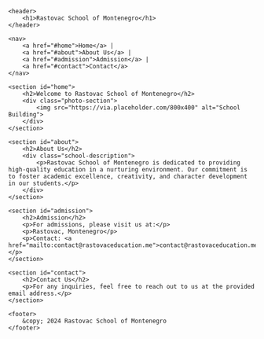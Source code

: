 <!DOCTYPE html>
<html lang="en">
<head>
    <meta charset="UTF-8">
    <meta name="viewport" content="width=device-width, initial-scale=1.0">
    <title>Rastovac School of Montenegro</title>
    <style>
        /* ... (unchanged styles) */
    </style>
</head>
<body>

    <header>
        <h1>Rastovac School of Montenegro</h1>
    </header>

    <nav>
        <a href="#home">Home</a> |
        <a href="#about">About Us</a> |
        <a href="#admission">Admission</a> |
        <a href="#contact">Contact</a>
    </nav>

    <section id="home">
        <h2>Welcome to Rastovac School of Montenegro</h2>
        <div class="photo-section">
            <img src="https://via.placeholder.com/800x400" alt="School Building">
        </div>
    </section>

    <section id="about">
        <h2>About Us</h2>
        <div class="school-description">
            <p>Rastovac School of Montenegro is dedicated to providing high-quality education in a nurturing environment. Our commitment is to foster academic excellence, creativity, and character development in our students.</p>
        </div>
    </section>

    <section id="admission">
        <h2>Admission</h2>
        <p>For admissions, please visit us at:</p>
        <p>Rastovac, Montenegro</p>
        <p>Contact: <a href="mailto:contact@rastovaceducation.me">contact@rastovaceducation.me</a></p>
    </section>

    <section id="contact">
        <h2>Contact Us</h2>
        <p>For any inquiries, feel free to reach out to us at the provided email address.</p>
    </section>

    <footer>
        &copy; 2024 Rastovac School of Montenegro
    </footer>

</body>
</html>
